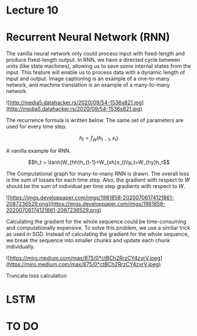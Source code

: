 # Lecture 10

# Recurrent Neural Network (RNN)

The vanilla neural network only could process input with fixed-length and produce fixed-length output. In RNN, we have a directed cycle between units (like state machines), allowing us to save some internal states from the input. This feature will enable us to process data with a dynamic length of input and output. Image captioning is an example of a one-to-many network, and machine translation is an example of a many-to-many network.

![http://media5.datahacker.rs/2020/09/54-1536x821.jpg](http://media5.datahacker.rs/2020/09/54-1536x821.jpg)

The recurrence formula is written below. The same set of parameters are used for every time step.

$$h_t=f_W(h_{t-1},x_t)$$

A vanilla example for RNN.

$$h_t = \tanh(W_{hh}h_{t-1}+W_{xh}x_t)\\y_t=W_{hy}h_t$$

The Computational graph for many-to-many RNN is drawn. The overall loss is the sum of losses for each time step. Also, the gradient with respect to $W$ should be the sum of individual per time step gradients with respect to $W$.

![https://imgs.developpaper.com/imgs/1981858-20200706174121861-2087236529.png](https://imgs.developpaper.com/imgs/1981858-20200706174121861-2087236529.png)

Calculating the gradient for the whole sequence could be time-consuming and computationally expensive. To solve this problem, we use a similar trick as used in SGD. Instead of calculating the gradient for the whole sequence, we break the sequence into smaller chunks and update each chunk individually.

![https://miro.medium.com/max/875/0*ctBCh2RrzCY4zvrV.jpeg](https://miro.medium.com/max/875/0*ctBCh2RrzCY4zvrV.jpeg)

Truncate loss calculation

# LSTM

# TO DO